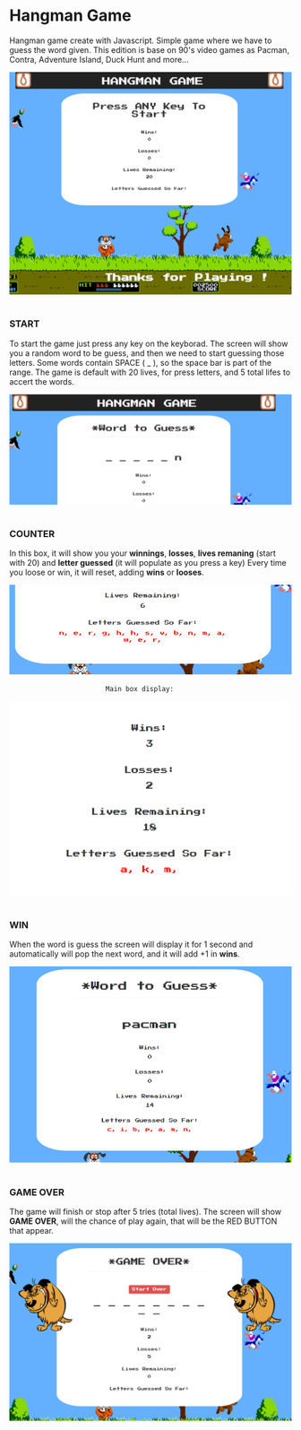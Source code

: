 # Hangman Game

Hangman game create with Javascript. Simple game where we have to guess the word given. This edition is base on 90's video games as Pacman, Contra, Adventure Island, Duck Hunt and more...

![alt text](https://github.com/marioiovanna/Hangman-Game/blob/master/assets/repo/main.png "Main")


#
#

### START 
To start the game just press any key on the keyborad. The screen will show you a random word to be guess, and then we need to start guessing those letters.
Some words contain SPACE ( _ ), so the space bar is part of the range.
The game is default with 20 lives, for press letters, and 5 total lifes to accert the words. 

![alt text](https://github.com/marioiovanna/Hangman-Game/blob/master/assets/repo/start.png "Main")

#

### COUNTER
In this box, it will show you your **winnings**, **losses**, **lives remaning** (start with 20) and **letter guessed** (it will populate as you press a key)
Every time you loose or win, it will reset, adding **wins** or **looses**.

![alt text](https://github.com/marioiovanna/Hangman-Game/blob/master/assets/repo/lifes.png "Main")

                            Main box display:  
![alt text](https://github.com/marioiovanna/Hangman-Game/blob/master/assets/repo/counter.png "Main")

#

### WIN
When the word is guess the screen will display it for 1 second and automatically will pop the next word, and it will add +1 in **wins**.

![alt text](https://github.com/marioiovanna/Hangman-Game/blob/master/assets/repo/win.png "Main")

#

### GAME OVER
The game will finish or stop after 5 tries (total lives). The screen will show **GAME OVER**, will the chance of play again, that will be the RED BUTTON that appear.

![alt text](https://github.com/marioiovanna/Hangman-Game/blob/master/assets/repo/over.png "Main")







